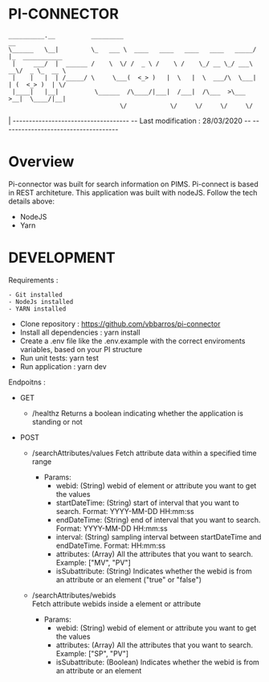 # PI-CONNECTOR

    __________.__          _________                                     __                
    \______   \__|         \_   ___ \  ____   ____   ____   ____   _____/  |_  ___________ 
     |     ___/  |  ______ /    \  \/ /  _ \ /    \ /    \_/ __ \_/ ___\   __\/  _ \_  __ \
     |    |   |  | /_____/ \     \___(  <_> )   |  \   |  \  ___/\  \___|  | (  <_> )  | \/
     |____|   |__|          \______  /\____/|___|  /___|  /\___  >\___  >__|  \____/|__|   
                                   \/            \/     \/     \/     \/                  

|
    ------------------------------------
    -- Last modification : 28/03/2020 --
    ------------------------------------
# Overview
Pi-connector was built for search information on PIMS. Pi-connect is based in REST architeture.
This application was built with nodeJS. Follow the tech details above:

* NodeJS
* Yarn

# DEVELOPMENT
Requirements : 

    - Git installed
    - NodeJs installed
    - YARN installed

* Clone repository : https://github.com/vbbarros/pi-connector
* Install all dependencies : yarn install
* Create a .env file like the .env.example with the correct enviroments variables, based on your PI structure
* Run unit tests: yarn test
* Run application : yarn dev


Endpoitns :

 - GET
    * /healthz
        Returns a boolean indicating whether the application is standing or not

 - POST
    * /searchAttributes/values
        Fetch attribute data within a specified time range
        - Params:
            - webid: (String) webid of element or attribute you want to get the values
            - startDateTime: (String) start of interval that you want to search. Format: YYYY-MM-DD HH:mm:ss
            - endDateTime: (String) end of interval that you want to search. Format: YYYY-MM-DD HH:mm:ss
            - interval: (String) sampling interval between startDateTime and endDateTime. Format: HH:mm:ss
            - attributes: (Array) All the attributes that you want to search. Example: ["MV", "PV"]
            - isSubattribute: (String) Indicates whether the webid is from an attribute or an element ("true" or "false")

    * /searchAttributes/webids        
        Fetch attribute webids inside a element or attribute
        - Params:
            - webid: (String) webid of element or attribute you want to get the values
            - attributes: (Array) All the attributes that you want to search. Example: ["SP", "PV"]
            - isSubattribute: (Boolean) Indicates whether the webid is from an attribute or an element
